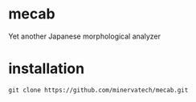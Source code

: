 # mecab
Yet another Japanese morphological analyzer

# installation
```
git clone https://github.com/minervatech/mecab.git
```
